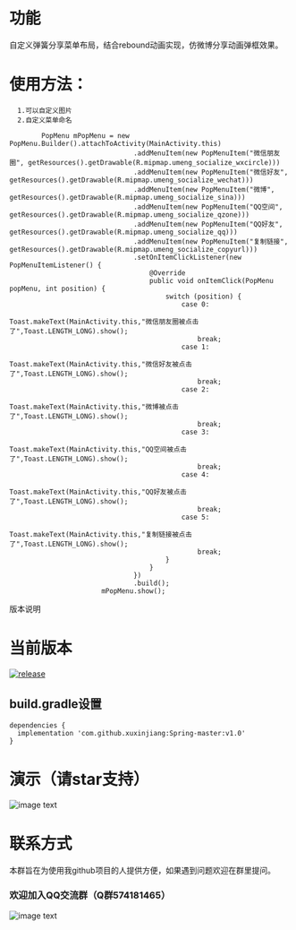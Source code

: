 
# 功能

自定义弹簧分享菜单布局，结合rebound动画实现，仿微博分享动画弹框效果。


# 使用方法：
```
  1.可以自定义图片
  2.自定义菜单命名
  
        PopMenu mPopMenu = new PopMenu.Builder().attachToActivity(MainActivity.this)
                               .addMenuItem(new PopMenuItem("微信朋友圈", getResources().getDrawable(R.mipmap.umeng_socialize_wxcircle)))
                               .addMenuItem(new PopMenuItem("微信好友", getResources().getDrawable(R.mipmap.umeng_socialize_wechat)))
                               .addMenuItem(new PopMenuItem("微博", getResources().getDrawable(R.mipmap.umeng_socialize_sina)))
                               .addMenuItem(new PopMenuItem("QQ空间", getResources().getDrawable(R.mipmap.umeng_socialize_qzone)))
                               .addMenuItem(new PopMenuItem("QQ好友", getResources().getDrawable(R.mipmap.umeng_socialize_qq)))
                               .addMenuItem(new PopMenuItem("复制链接", getResources().getDrawable(R.mipmap.umeng_socialize_copyurl)))
                               .setOnItemClickListener(new PopMenuItemListener() {
                                   @Override
                                   public void onItemClick(PopMenu popMenu, int position) {
                                       switch (position) {
                                           case 0:
                                               Toast.makeText(MainActivity.this,"微信朋友圈被点击了",Toast.LENGTH_LONG).show();
                                               break;
                                           case 1:
                                               Toast.makeText(MainActivity.this,"微信好友被点击了",Toast.LENGTH_LONG).show();
                                               break;
                                           case 2:
                                               Toast.makeText(MainActivity.this,"微博被点击了",Toast.LENGTH_LONG).show();
                                               break;
                                           case 3:
                                               Toast.makeText(MainActivity.this,"QQ空间被点击了",Toast.LENGTH_LONG).show();
                                               break;
                                           case 4:
                                               Toast.makeText(MainActivity.this,"QQ好友被点击了",Toast.LENGTH_LONG).show();
                                               break;
                                           case 5:
                                               Toast.makeText(MainActivity.this,"复制链接被点击了",Toast.LENGTH_LONG).show();
                                               break;
                                       }
                                   }
                               })
                               .build();
                       mPopMenu.show();
```

版本说明

# 当前版本

[![release](https://img.shields.io/badge/release-v1.0-orange.svg)](https://github.com/xuxinjiang/Spring-master/blob/master/update.md)

## build.gradle设置
```
dependencies {
  implementation 'com.github.xuxinjiang:Spring-master:v1.0'
}
```
# 演示（请star支持）

![image text](https://github.com/xuxinjiang/Spring-master/blob/master/gif/tp1.gif)

# 联系方式

本群旨在为使用我github项目的人提供方便，如果遇到问题欢迎在群里提问。

### 欢迎加入QQ交流群（Q群574181465）

![image text](https://github.com/xuxinjiang/Spring-master/blob/master/gif/xxjqq.png)



